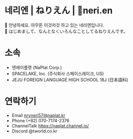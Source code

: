 # 네리엔 | ねりえん | neri.en
👋 안녕하세요. 아무튼 이것저것 하고 있는 네리엔입니다.<br>
👋 はじめまして、なんとなくいろんなことしてるねりえんです。<br>
# 소속
- 엔에이플랫 (NaPlat Corp.)
- SPACELAKE, Inc. (주식회사 스페이스레이크, US)
- JEJU FOREIGN LANGUAGE HIGH SCHOOL 18J (日本語科)
# 연락하기
- Email nryneri57@naplat.kr
- Phone (+82) 070-7174-2376
- ChannelTalk https://naplat.channel.io/
- Discord @tworld.co.kr
